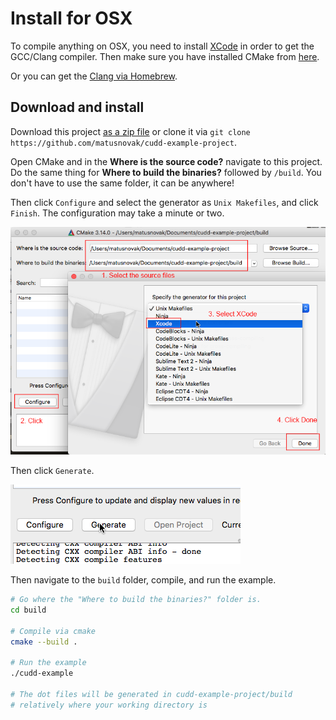 # Install for OSX

To compile anything on OSX, you need to install [XCode](https://developer.apple.com/xcode/) in order to get the GCC/Clang compiler. Then make sure you have installed CMake from [here](https://cmake.org/download/#latest).

Or you can get the [Clang via Homebrew](https://embeddedartistry.com/blog/2017/2/20/installing-clangllvm-on-osx).

## Download and install

Download this project [as a zip file](https://github.com/matusnovak/cudd-example-project/archive/master.zip) or clone it via `git clone https://github.com/matusnovak/cudd-example-project`.

Open CMake and in the **Where is the source code?** navigate to this project. Do the same thing for **Where to build the binaries?** followed by `/build`. You don't have to use the same folder, it can be anywhere!

Then click `Configure` and select the generator as `Unix Makefiles`, and click `Finish`. The configuration may take a minute or two.

![screenshot](screenshots/osx_01.png)

Then click `Generate`.

![screenshot](screenshots/osx_02.png)

Then navigate to the `build` folder, compile, and run the example.

```bash
# Go where the "Where to build the binaries?" folder is.
cd build

# Compile via cmake
cmake --build .

# Run the example
./cudd-example

# The dot files will be generated in cudd-example-project/build 
# relatively where your working directory is
```
